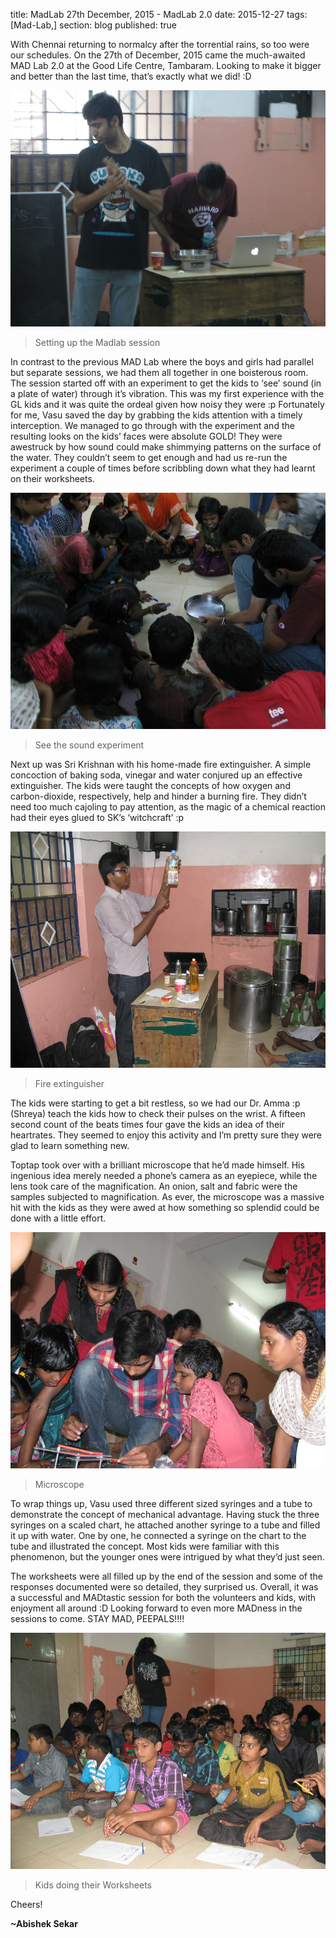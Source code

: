 title: MadLab 27th December, 2015 - MadLab 2.0
date: 2015-12-27
tags: [Mad-Lab,]
section: blog
published: true

With Chennai returning to normalcy after the torrential rains, so too were our schedules. On the 27th of December, 2015 came the much-awaited MAD Lab 2.0 at the Good Life Centre, Tambaram. Looking to make it bigger and better than the last time, that’s exactly what we did! :D

![setting-things-up](/static/img/MadLab2_0_pic1.jpg)

> Setting up the Madlab session

In contrast to the previous MAD Lab where the boys and girls had parallel but separate sessions, we had them all together in one boisterous room. The session started off with an experiment to get the kids to ‘see’ sound (in a plate of water) through it’s vibration. This was my first experience with the GL kids and it was quite the ordeal given how noisy they were :p Fortunately for me, Vasu saved the day by grabbing the kids attention with a timely interception. We managed to go through with the experiment and the resulting looks on the kids’ faces were absolute GOLD! They were awestruck by how sound could make shimmying patterns on the surface of the water. They couldn’t seem to get enough and had us re-run the experiment a couple of times before scribbling down what they had learnt on their worksheets.

![seeing-sound](/static/img/MadLab2_0_pic3.jpg)
> See the sound experiment

Next up was Sri Krishnan with his home-made fire extinguisher. A simple concoction of baking soda, vinegar and water conjured up an effective extinguisher. The kids were taught the concepts of how oxygen and carbon-dioxide, respectively, help and hinder a burning fire. They didn’t need too much cajoling to pay attention, as the magic of a chemical reaction had their eyes glued to SK’s ‘witchcraft’ :p 

![fire-extinguisher](/static/img/MadLab2_0_pic5.jpg)
> Fire extinguisher

The kids were starting to get a bit restless, so we had our Dr. Amma :p (Shreya) teach the kids how to check their pulses on the wrist. A fifteen second count of the beats times four gave the kids an idea of their heartrates. They seemed to enjoy this activity and I’m pretty sure they were glad to learn something new.

Toptap took over with a brilliant microscope that he’d made himself. His ingenious idea merely needed a phone’s camera as an eyepiece, while the lens took care of the magnification. An onion, salt and fabric were the samples subjected to magnification. As ever, the microscope was a massive hit with the kids as they were awed at how something so splendid could be done with a little effort.

![microsope](/static/img/MadLab2_0_pic4.jpg)
> Microscope

To wrap things up, Vasu used three different sized syringes and a tube to demonstrate the concept of mechanical advantage. Having stuck the three syringes on a scaled chart, he attached another syringe to a tube and filled it up with water. One by one, he connected a syringe on the chart to the tube and illustrated the concept. Most kids were familiar with this phenomenon, but the younger ones were intrigued by what they’d just seen. 




The worksheets were all filled up by the end of the session and some of the responses documented were so detailed, they surprised us. Overall, it was a successful and MADtastic session for both the volunteers and kids, with enjoyment all around :D Looking forward to even more MADness in the sessions to come. STAY MAD,  PEEPALS!!!!

![worksheets](/static/img/MadLab2_0_pic2.jpg)
> Kids doing their Worksheets

Cheers!

**~Abishek Sekar**
